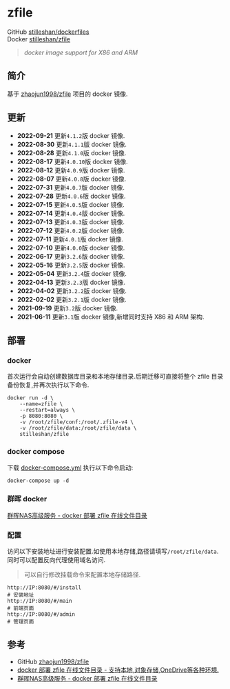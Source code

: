 # zfile

GitHub [stilleshan/dockerfiles](https://github.com/stilleshan/dockerfiles)  
Docker [stilleshan/zfile](https://hub.docker.com/r/stilleshan/zfile)
> *docker image support for X86 and ARM*

## 简介
基于 [zhaojun1998/zfile](https://github.com/zhaojun1998/zfile) 项目的 docker 镜像.

## 更新
- **2022-09-21** 更新`4.1.2`版 docker 镜像.
- **2022-08-30** 更新`4.1.1`版 docker 镜像.
- **2022-08-28** 更新`4.1.0`版 docker 镜像.
- **2022-08-17** 更新`4.0.10`版 docker 镜像.
- **2022-08-12** 更新`4.0.9`版 docker 镜像.
- **2022-08-07** 更新`4.0.8`版 docker 镜像.
- **2022-07-31** 更新`4.0.7`版 docker 镜像.
- **2022-07-28** 更新`4.0.6`版 docker 镜像.
- **2022-07-15** 更新`4.0.5`版 docker 镜像.
- **2022-07-14** 更新`4.0.4`版 docker 镜像.
- **2022-07-13** 更新`4.0.3`版 docker 镜像.
- **2022-07-12** 更新`4.0.2`版 docker 镜像.
- **2022-07-11** 更新`4.0.1`版 docker 镜像.
- **2022-07-10** 更新`4.0.0`版 docker 镜像.
- **2022-06-17** 更新`3.2.6`版 docker 镜像.
- **2022-05-16** 更新`3.2.5`版 docker 镜像.
- **2022-05-04** 更新`3.2.4`版 docker 镜像.
- **2022-04-13** 更新`3.2.3`版 docker 镜像.
- **2022-04-02** 更新`3.2.2`版 docker 镜像.
- **2022-02-02** 更新`3.2.1`版 docker 镜像.
- **2021-09-19** 更新`3.2`版 docker 镜像.
- **2021-06-11** 更新`3.1`版 docker 镜像,新增同时支持 X86 和 ARM 架构.

## 部署
### docker
首次运行会自动创建数据库目录和本地存储目录.后期迁移可直接将整个 zfile 目录备份恢复,并再次执行以下命令.
```shell
docker run -d \
    --name=zfile \
    --restart=always \
    -p 8080:8080 \
    -v /root/zfile/conf:/root/.zfile-v4 \
    -v /root/zfile/data:/root/zfile/data \
    stilleshan/zfile
```

### docker compose
下载 [docker-compose.yml](https://raw.githubusercontent.com/stilleshan/dockerfiles/main/zfile/docker-compose.yml) 执行以下命令启动:
```shell
docker-compose up -d
```

### 群晖 docker
[群晖NAS高级服务 - docker 部署 zfile 在线文件目录](https://www.ioiox.com/archives/93.html)

### 配置
访问以下安装地址进行安装配置.如使用本地存储,路径请填写`/root/zfile/data`.同时可以配置反向代理使用域名访问.
> 可以自行修改挂载命令来配置本地存储路径.
```shell
http://IP:8080/#/install
# 安装地址
http://IP:8080/#/main
# 前端页面
http://IP:8080/#/admin
# 管理页面
```

## 参考
- GitHub [zhaojun1998/zfile](https://github.com/zhaojun1998/zfile)
- [docker 部署 zfile 在线文件目录 - 支持本地,对象存储,OneDrive等各种环境.](https://www.ioiox.com/archives/92.html)
- [群晖NAS高级服务 - docker 部署 zfile 在线文件目录](https://www.ioiox.com/archives/93.html)


